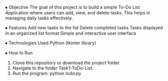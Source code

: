 ⦁	Objective
The goal of this project is to build a simple To-Do List Application where users can add, view, and delete tasks. This helps in managing daily tasks effectively.

⦁	Features
Add new tasks to the list
Delete completed tasks
Tasks displayed in an organized list format
Simple and interactive user interface

⦁	Technologies Used
Python (tkinter library)

⦁	How to Run
1.	Clone this repository or download the project folder.
2.	Navigate to the folder Task1-ToDo-List.
3.	Run the program:
	        python todo.py

